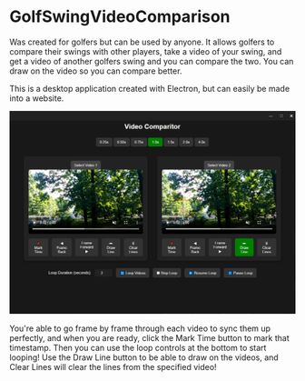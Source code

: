 # GolfSwingVideoComparison

Was created for golfers but can be used by anyone. It allows golfers to compare their swings with other players, take a video of your swing, and get a video of another golfers swing and you can compare the two. You can draw on the video so you can compare better.

This is a desktop application created with Electron, but can easily be made into a website.

![Alt text](images/dashboard.png)

You're able to go frame by frame through each video to sync them up perfectly, and when you are ready, click the Mark Time button to mark that timestamp. Then you can use the loop controls at the bottom to start looping! Use the Draw Line button to be able to draw on the videos, and Clear Lines will clear the lines from the specified video!
